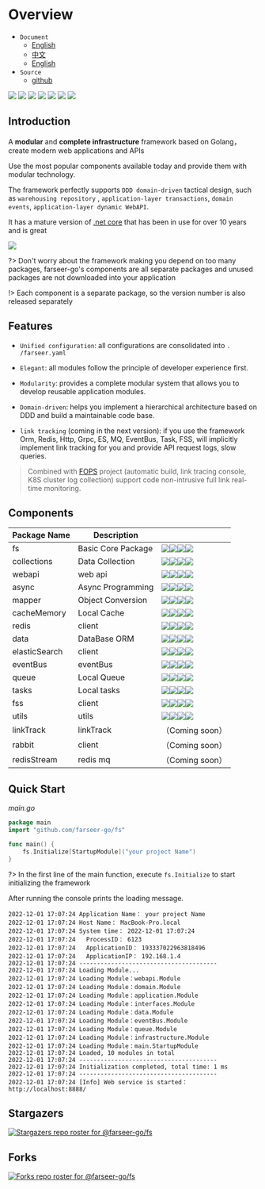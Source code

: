 # Overview
- `Document`
  - [English](https://farseer-go.gitee.io/#/en-us/) 
  - [中文](https://farseer-go.gitee.io/) 
  - [English](https://farseer-go.github.io/doc/#/en-us/)
- `Source`
  - [github](https://github.com/farseer-go/fs)

![](https://img.shields.io/github/stars/farseer-go?style=social)
![](https://img.shields.io/github/license/farseer-go/fs)
![](https://img.shields.io/github/go-mod/go-version/farseer-go/fs)
![](https://img.shields.io/github/v/release/farseer-go/fs)
![](https://img.shields.io/github/languages/code-size/farseer-go/fs)
![](https://img.shields.io/github/directory-file-count/farseer-go/fs)
![](https://goreportcard.com/badge/github.com/farseer-go/fs)

## Introduction

A **modular** and **complete infrastructure** framework based on Golang，create modern web applications and APIs

Use the most popular components available today and provide them with modular technology.

The framework perfectly supports `DDD domain-driven` tactical design, such as `warehousing repository`
, `application-layer transactions`, `domain events`, `application-layer dynamic WebAPI`.

It has a mature version of [.net core](https://github.com/FarseerNet/Farseer.Net/) that has been in use for over 10
years and is great

![](https://farseer-go.gitee.io/images/farseer-go.png)

?> Don't worry about the framework making you depend on too many packages, farseer-go's components are all separate
packages and unused packages are not downloaded into your application

!> Each component is a separate package, so the version number is also released separately

## Features

- `Unified configuration`: all configurations are consolidated into `. /farseer.yaml`

- `Elegant`: all modules follow the principle of developer experience first.

- `Modularity`: provides a complete modular system that allows you to develop reusable application modules.

- `Domain-driven`: helps you implement a hierarchical architecture based on DDD and build a maintainable code base.

- `link tracking` (coming in the next version): if you use the framework Orm, Redis, Http, Grpc, ES, MQ, EventBus, Task, FSS, will implicitly implement link tracking for you and provide API request logs, slow queries.

> Combined with [FOPS](https://github.com/FarseerNet/FOPS) project (automatic build, link tracing console, K8S cluster log collection) support code non-intrusive full link real-time monitoring.

## Components

| Package Name  | Description        |                                                                                                                                                                                                                                                                                                             |
|---------------|--------------------|-------------------------------------------------------------------------------------------------------------------------------------------------------------------------------------------------------------------------------------------------------------------------------------------------------------|
| fs            | Basic Core Package | ![](https://img.shields.io/github/v/release/farseer-go/fs)![](https://img.shields.io/github/languages/code-size/farseer-go/fs)![](https://img.shields.io/github/directory-file-count/farseer-go/fs)![](https://goreportcard.com/badge/github.com/farseer-go/fs)                                             |
| collections   | Data Collection    | ![](https://img.shields.io/github/v/release/farseer-go/collections)![](https://img.shields.io/github/languages/code-size/farseer-go/collections)![](https://img.shields.io/github/directory-file-count/farseer-go/collections)![](https://goreportcard.com/badge/github.com/farseer-go/collections)         |
| webapi        | web api            | ![](https://img.shields.io/github/v/release/farseer-go/webapi)![](https://img.shields.io/github/languages/code-size/farseer-go/webapi)![](https://img.shields.io/github/directory-file-count/farseer-go/webapi)![](https://goreportcard.com/badge/github.com/farseer-go/webapi)                             |
| async         | Async Programming  | ![](https://img.shields.io/github/v/release/farseer-go/async)![](https://img.shields.io/github/languages/code-size/farseer-go/async)![](https://img.shields.io/github/directory-file-count/farseer-go/async)![](https://goreportcard.com/badge/github.com/farseer-go/async)                                 |
| mapper        | Object Conversion  | ![](https://img.shields.io/github/v/release/farseer-go/mapper)![](https://img.shields.io/github/languages/code-size/farseer-go/mapper)![](https://img.shields.io/github/directory-file-count/farseer-go/mapper)![](https://goreportcard.com/badge/github.com/farseer-go/mapper)                             |
| cacheMemory   | Local Cache        | ![](https://img.shields.io/github/v/release/farseer-go/cacheMemory)![](https://img.shields.io/github/languages/code-size/farseer-go/cacheMemory)![](https://img.shields.io/github/directory-file-count/farseer-go/cacheMemory)![](https://goreportcard.com/badge/github.com/farseer-go/cacheMemory)         |
| redis         | client             | ![](https://img.shields.io/github/v/release/farseer-go/redis)![](https://img.shields.io/github/languages/code-size/farseer-go/redis)![](https://img.shields.io/github/directory-file-count/farseer-go/redis)![](https://goreportcard.com/badge/github.com/farseer-go/redis)                                 |
| data          | DataBase ORM       | ![](https://img.shields.io/github/v/release/farseer-go/data)![](https://img.shields.io/github/languages/code-size/farseer-go/data)![](https://img.shields.io/github/directory-file-count/farseer-go/data)![](https://goreportcard.com/badge/github.com/farseer-go/data)                                     |
| elasticSearch | client             | ![](https://img.shields.io/github/v/release/farseer-go/elasticSearch)![](https://img.shields.io/github/languages/code-size/farseer-go/elasticSearch)![](https://img.shields.io/github/directory-file-count/farseer-go/elasticSearch)![](https://goreportcard.com/badge/github.com/farseer-go/elasticSearch) |
| eventBus      | eventBus           | ![](https://img.shields.io/github/v/release/farseer-go/eventBus)![](https://img.shields.io/github/languages/code-size/farseer-go/eventBus)![](https://img.shields.io/github/directory-file-count/farseer-go/eventBus)![](https://goreportcard.com/badge/github.com/farseer-go/eventBus)                     |
| queue         | Local Queue        | ![](https://img.shields.io/github/v/release/farseer-go/queue)![](https://img.shields.io/github/languages/code-size/farseer-go/queue)![](https://img.shields.io/github/directory-file-count/farseer-go/queue)![](https://goreportcard.com/badge/github.com/farseer-go/queue)                                 |
| tasks         | Local tasks        | ![](https://img.shields.io/github/v/release/farseer-go/tasks)![](https://img.shields.io/github/languages/code-size/farseer-go/tasks)![](https://img.shields.io/github/directory-file-count/farseer-go/tasks)![](https://goreportcard.com/badge/github.com/farseer-go/tasks)                                 |
| fss           | client             | ![](https://img.shields.io/github/v/release/farseer-go/fss)![](https://img.shields.io/github/languages/code-size/farseer-go/fss)![](https://img.shields.io/github/directory-file-count/farseer-go/fss)![](https://goreportcard.com/badge/github.com/farseer-go/fss)                                         |
| utils         | utils              | ![](https://img.shields.io/github/v/release/farseer-go/utils)![](https://img.shields.io/github/languages/code-size/farseer-go/utils)![](https://img.shields.io/github/directory-file-count/farseer-go/utils)![](https://goreportcard.com/badge/github.com/farseer-go/utils)                                 |
| linkTrack     | linkTrack          | （Coming soon）                                                                                                                                                                                                                                                                                               |
| rabbit        | client             | （Coming soon）                                                                                                                                                                                                                                                                                               |
| redisStream   | redis mq           | （Coming soon）                                                                                                                                                                                                                                                                                               |

## Quick Start

_main.go_
```go
package main
import "github.com/farseer-go/fs"

func main() {
	fs.Initialize[StartupModule]("your project Name")
}
```

?> In the first line of the main function, execute `fs.Initialize` to start initializing the framework

After running the console prints the loading message.

```
2022-12-01 17:07:24 Application Name： your project Name
2022-12-01 17:07:24 Host Name： MacBook-Pro.local
2022-12-01 17:07:24 System time： 2022-12-01 17:07:24
2022-12-01 17:07:24   ProcessID： 6123
2022-12-01 17:07:24   ApplicationID： 193337022963818496
2022-12-01 17:07:24   ApplicationIP： 192.168.1.4
2022-12-01 17:07:24 ---------------------------------------
2022-12-01 17:07:24 Loading Module...
2022-12-01 17:07:24 Loading Module：webapi.Module
2022-12-01 17:07:24 Loading Module：domain.Module
2022-12-01 17:07:24 Loading Module：application.Module
2022-12-01 17:07:24 Loading Module：interfaces.Module
2022-12-01 17:07:24 Loading Module：data.Module
2022-12-01 17:07:24 Loading Module：eventBus.Module
2022-12-01 17:07:24 Loading Module：queue.Module
2022-12-01 17:07:24 Loading Module：infrastructure.Module
2022-12-01 17:07:24 Loading Module：main.StartupModule
2022-12-01 17:07:24 Loaded, 10 modules in total
2022-12-01 17:07:24 ---------------------------------------
2022-12-01 17:07:24 Initialization completed, total time: 1 ms 
2022-12-01 17:07:24 ---------------------------------------
2022-12-01 17:07:24 [Info] Web service is started：http://localhost:8888/
```
## Stargazers

[![Stargazers repo roster for @farseer-go/fs](https://reporoster.com/stars/farseer-go/fs)](https://github.com/farseer-go/fs/stargazers)

## Forks

[![Forks repo roster for @farseer-go/fs](https://reporoster.com/forks/farseer-go/fs)](https://github.com/farseer-go/fs/network/members)
